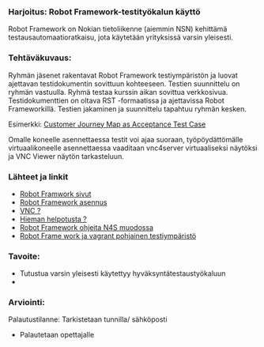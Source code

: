 ### Harjoitus: Robot Framework-testityökalun käyttö


Robot Framework on Nokian tietoliikenne (aiemmin NSN) kehittämä testausautomaatioratkaisu, jota käytetään yrityksissä varsin yleisesti.


### Tehtäväkuvaus:

Ryhmän jäsenet rakentavat Robot Framework testiympäristön ja luovat ajettavan testidokumentin sovittuun kohteeseen. 
Testien suunnittelu on ryhmän vastuulla.
Ryhmä testaa kurssin aikan sovittua verkkosivua. Testidokumenttien on oltava RST -formaatissa ja ajettavissa Robot Frameworkillä. Testien jakaminen ja suunnittelu tapahtuu ryhmän kesken.


Esimerkki: [Customer Journey Map as Acceptance Test Case](https://github.com/N4SJAMK/teamboard-test/tree/master/robot-framework/ContriboardTestScenarios)

Omalle koneelle asennettaessa testit voi ajaa suoraan, työpöydättömälle virtuaalikoneelle asennettaessa vaaditaan vnc4server virtuaaliseksi näytöksi ja VNC Viewer näytön tarkasteluun.


### Lähteet ja linkit

* [Robot Framwork sivut](http://robotframework.org/#documentation)
* [Robot Framework asennus](https://bitbucket.org/robotframework/webdemo/wiki/Home#rst-header-downloading-demo-package)
* [VNC ?](https://www.google.fi/webhp?sourceid=chrome-instant&ion=1&espv=2&ie=UTF-8#q=vnc+linux)
* [Hieman helpotusta ?](https://github.com/N4SJAMK/contriboard_test_automation_envs/blob/master/robot_framework_vagrant_headless/bootstrap.sh)
* [Robot Framework ohjeita N4S muodossa](https://github.com/N4SJAMK/teamboard-test/tree/master/robot-framework)
* [Robot Frame work ja vagrant pohjainen testiympäristö](https://github.com/N4SJAMK/contriboard_test_automation_envs)



### Tavoite:

* Tutustua varsin yleisesti käytettyy hyväksyntätestaustyökaluun
* 



### Arviointi:

Palautustilanne: Tarkistetaan tunnilla/ sähköposti
* Palautetaan opettajalle 

